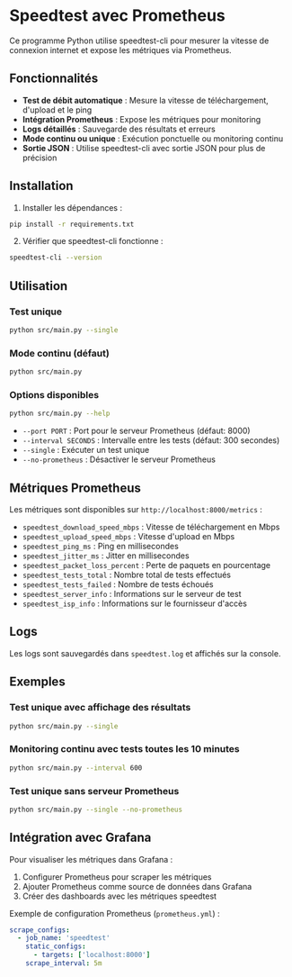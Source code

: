 # Speedtest avec Prometheus

Ce programme Python utilise speedtest-cli pour mesurer la vitesse de connexion internet et expose les métriques via Prometheus.

## Fonctionnalités

- **Test de débit automatique** : Mesure la vitesse de téléchargement, d'upload et le ping
- **Intégration Prometheus** : Expose les métriques pour monitoring
- **Logs détaillés** : Sauvegarde des résultats et erreurs
- **Mode continu ou unique** : Exécution ponctuelle ou monitoring continu
- **Sortie JSON** : Utilise speedtest-cli avec sortie JSON pour plus de précision

## Installation

1. Installer les dépendances :
```bash
pip install -r requirements.txt
```

2. Vérifier que speedtest-cli fonctionne :
```bash
speedtest-cli --version
```

## Utilisation

### Test unique
```bash
python src/main.py --single
```

### Mode continu (défaut)
```bash
python src/main.py
```

### Options disponibles
```bash
python src/main.py --help
```

- `--port PORT` : Port pour le serveur Prometheus (défaut: 8000)
- `--interval SECONDS` : Intervalle entre les tests (défaut: 300 secondes)
- `--single` : Exécuter un test unique
- `--no-prometheus` : Désactiver le serveur Prometheus

## Métriques Prometheus

Les métriques sont disponibles sur `http://localhost:8000/metrics` :

- `speedtest_download_speed_mbps` : Vitesse de téléchargement en Mbps
- `speedtest_upload_speed_mbps` : Vitesse d'upload en Mbps
- `speedtest_ping_ms` : Ping en millisecondes
- `speedtest_jitter_ms` : Jitter en millisecondes
- `speedtest_packet_loss_percent` : Perte de paquets en pourcentage
- `speedtest_tests_total` : Nombre total de tests effectués
- `speedtest_tests_failed` : Nombre de tests échoués
- `speedtest_server_info` : Informations sur le serveur de test
- `speedtest_isp_info` : Informations sur le fournisseur d'accès

## Logs

Les logs sont sauvegardés dans `speedtest.log` et affichés sur la console.

## Exemples

### Test unique avec affichage des résultats
```bash
python src/main.py --single
```

### Monitoring continu avec tests toutes les 10 minutes
```bash
python src/main.py --interval 600
```

### Test unique sans serveur Prometheus
```bash
python src/main.py --single --no-prometheus
```

## Intégration avec Grafana

Pour visualiser les métriques dans Grafana :

1. Configurer Prometheus pour scraper les métriques
2. Ajouter Prometheus comme source de données dans Grafana
3. Créer des dashboards avec les métriques speedtest

Exemple de configuration Prometheus (`prometheus.yml`) :
```yaml
scrape_configs:
  - job_name: 'speedtest'
    static_configs:
      - targets: ['localhost:8000']
    scrape_interval: 5m
```
